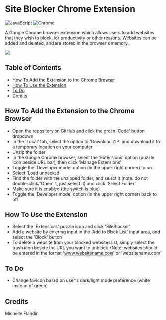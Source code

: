 # Site Blocker Chrome Extension


![JavaScript](https://img.shields.io/badge/JavaScript-ES6+-f0db4f.svg)
![Chrome](https://img.shields.io/badge/Browser-Chrome-277beb.svg)


A Google Chrome browser extension which allows users to add websites that they wish to block, for productivity or other reasons. Websites can be added and deleted, and are stored in the browser's memory.


<a href="https://youtu.be/i5OJ-5s9mCA?si=_8uqQP9L8F4LMKB0" target="_blank"><img src="https://img.shields.io/badge/YouTube-Demo-ff0000?style=for-the-badge&logo=youtube"></a>


## Table of Contents 
- [How To Add the Extension to the Chrome Browser](#how-to-add)
- [How To Use the Extension](#how-to-use)
- [To Do](#to-do)
- [Credits](#credits)


## How To Add the Extension to the Chrome Browser<a name="how-to-add"></a>
- Open the repository on GitHub and click the green 'Code' button dropdown
- In the 'Local' tab, select the option to 'Download ZIP' and download it to a temporary location on your computer
- Unzip the folder
- In the Google Chrome browser, select the 'Extensions' option (puzzle icon beside URL bar), then click 'Manage Extensions'
- Toggle the 'Developer mode' option (in the upper right corner) to on
- Select 'Load unpacked'
- Find the folder with the unzipped folder, and select it (note: do not double-click/'Open' it, just select it) and click 'Select Folder'
- Make sure it is enabled (the switch is blue)
- Toggle the 'Developer mode' option (in the upper right corner) back to off


## How To Use the Extension<a name="how-to-use"></a>
- Select the 'Extensions' puzzle icon and click 'SiteBlocker'
- Add a website by entering input in the 'Add to Block List' input area, and select the 'Block' button
- To delete a website from your blocked websites list, simply select the trash icon beside the URL you want to unblock
*Note: websites should be entered in the format 'www.websitename.com' or 'websitename.com'


## To Do<a name="to-do"></a>
- Change favicon based on user's dark/light mode preference (white instead of green)


## Credits<a name="credits"></a>
Michelle Flandin
